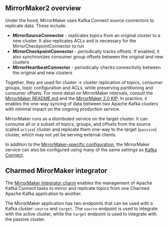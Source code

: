 ## MirrorMaker2 overview

Under the hood, MirrorMaker uses Kafka Connect source connectors to replicate data. These include:

- **MirrorSourceConnector** - replicates topics from an original cluster to a new cluster. It also replicates ACLs and is necessary for the MirrorCheckpointConnector to run
- **MirrorCheckpointConnector** - periodically tracks offsets. If enabled, it also synchronizes consumer group offsets between the original and new clusters
- **MirrorHeartbeatConnector** - periodically checks connectivity between the original and new clusters

Together, they are used for cluster -> cluster replication of topics, consumer groups, topic configuration and ACLs, while preserving partitioning and consumer offsets. For more detail on MirrorMaker internals, consult the [MirrorMaker README.md](https://github.com/apache/kafka/blob/trunk/connect/mirror/README.md) and the [MirrorMaker 2.0 KIP](https://cwiki.apache.org/confluence/display/KAFKA/KIP-382%3A+MirrorMaker+2.0). In practice, it enables the one-way syncing of data between two Apache Kafka clusters with minimal impact on the ongoing production service.

MirrorMaker runs as a distributed service on the target cluster. It can consume all or a subset of topics, groups, and offsets from the source (called `active`) cluster and replicate them one-way to the target (`passive`) cluster, which may not yet be serving external clients.

In addition to the [MirrorMaker-specific configuration](https://kafka.apache.org/documentation/#mirrormakerconfigs), the MirrorMaker service can also be configured using many of the same settings as [Kafka Connect](https://kafka.apache.org/documentation/#connectconfigs).


## Charmed MirorMaker integrator

The [MirrorMaker Integrator charm](https://charmhub.io/mirrormaker-connect-integrator) enables the management of Apache Kafka Connect tasks to mirror and replicate topics from one Charmed Apache Kafka application to another.

The MirrorMaker application has two endpoints that can be used with a Kafka cluster: `source` and `target`. The `source` endpoint is used to integrate with the active cluster, while the `target` endpoint is used to integrate with the passive cluster.